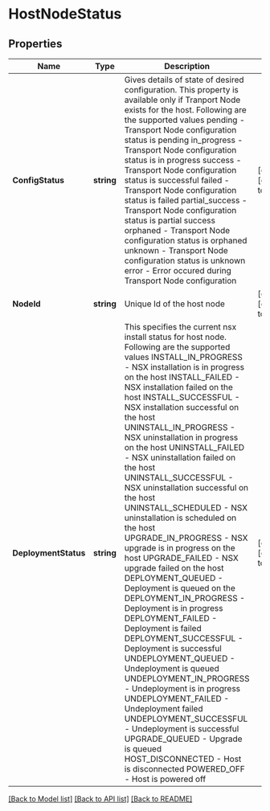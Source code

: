 # HostNodeStatus

## Properties
Name | Type | Description | Notes
------------ | ------------- | ------------- | -------------
**ConfigStatus** | **string** | Gives details of state of desired configuration. This property is available only if Tranport Node exists for the host. Following are the supported values pending  - Transport Node configuration status is pending in_progress - Transport Node configuration status is in progress success - Transport Node configuration status is successful failed - Transport Node configuration status is failed partial_success - Transport Node configuration status is partial success orphaned - Transport Node configuration status is orphaned unknown - Transport Node configuration status is unknown error - Error occured during Transport Node configuration | [optional] [default to null]
**NodeId** | **string** | Unique Id of the host node | [optional] [default to null]
**DeploymentStatus** | **string** | This specifies the current nsx install status for host node. Following are the supported values INSTALL_IN_PROGRESS - NSX installation is in progress on the host INSTALL_FAILED - NSX installation failed on the host INSTALL_SUCCESSFUL - NSX installation successful on the host UNINSTALL_IN_PROGRESS - NSX uninstallation in progress on the host UNINSTALL_FAILED - NSX uninstallation failed on the host UNINSTALL_SUCCESSFUL - NSX uninstallation successful on the host UNINSTALL_SCHEDULED - NSX uninstallation is scheduled on the host UPGRADE_IN_PROGRESS - NSX upgrade is in progress on the host UPGRADE_FAILED - NSX upgrade failed on the host DEPLOYMENT_QUEUED - Deployment is queued on the DEPLOYMENT_IN_PROGRESS - Deployment is in progress DEPLOYMENT_FAILED - Deployment is failed DEPLOYMENT_SUCCESSFUL - Deployment is successful UNDEPLOYMENT_QUEUED - Undeployment is queued UNDEPLOYMENT_IN_PROGRESS - Undeployment is in progress UNDEPLOYMENT_FAILED - Undeployment failed UNDEPLOYMENT_SUCCESSFUL - Undeployment is successful UPGRADE_QUEUED - Upgrade is queued HOST_DISCONNECTED - Host is disconnected POWERED_OFF - Host is powered off | [optional] [default to null]

[[Back to Model list]](../README.md#documentation-for-models) [[Back to API list]](../README.md#documentation-for-api-endpoints) [[Back to README]](../README.md)

